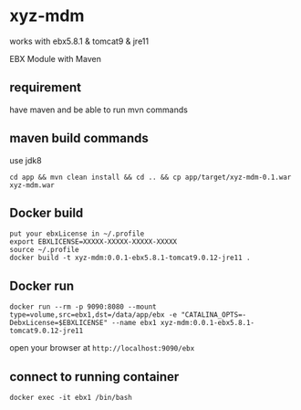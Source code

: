 # xyz-mdm

works with ebx5.8.1 & tomcat9 & jre11

EBX Module with Maven

## requirement

have maven and be able to run mvn commands

## maven build commands

use jdk8

```
cd app && mvn clean install && cd .. && cp app/target/xyz-mdm-0.1.war xyz-mdm.war
```

## Docker build

```
put your ebxLicense in ~/.profile
export EBXLICENSE=XXXXX-XXXXX-XXXXX-XXXXX
source ~/.profile
docker build -t xyz-mdm:0.0.1-ebx5.8.1-tomcat9.0.12-jre11 .
```

## Docker run

```
docker run --rm -p 9090:8080 --mount type=volume,src=ebx1,dst=/data/app/ebx -e "CATALINA_OPTS=-DebxLicense=$EBXLICENSE" --name ebx1 xyz-mdm:0.0.1-ebx5.8.1-tomcat9.0.12-jre11
```

open your browser at ```http://localhost:9090/ebx```

## connect to running container

```
docker exec -it ebx1 /bin/bash
```
